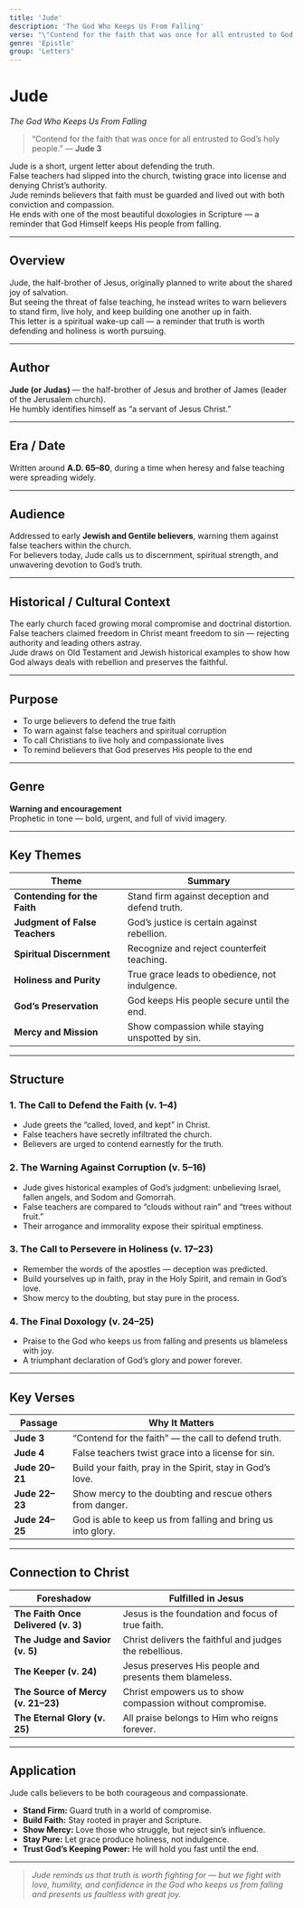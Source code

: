 ```yaml
---
title: 'Jude'
description: 'The God Who Keeps Us From Falling'
verse: "\"Contend for the faith that was once for all entrusted to God's holy people.\" — Jude 3"
genre: 'Epistle'
group: 'Letters'
---
```


# Jude  
*The God Who Keeps Us From Falling*

> “Contend for the faith that was once for all entrusted to God’s holy people.” — **Jude 3**

Jude is a short, urgent letter about defending the truth.  
False teachers had slipped into the church, twisting grace into license and denying Christ’s authority.  
Jude reminds believers that faith must be guarded and lived out with both conviction and compassion.  
He ends with one of the most beautiful doxologies in Scripture — a reminder that God Himself keeps His people from falling.

---

## Overview  
Jude, the half-brother of Jesus, originally planned to write about the shared joy of salvation.  
But seeing the threat of false teaching, he instead writes to warn believers to stand firm, live holy, and keep building one another up in faith.  
This letter is a spiritual wake-up call — a reminder that truth is worth defending and holiness is worth pursuing.

---

## Author  
**Jude (or Judas)** — the half-brother of Jesus and brother of James (leader of the Jerusalem church).  
He humbly identifies himself as “a servant of Jesus Christ.”

---

## Era / Date  
Written around **A.D. 65–80**, during a time when heresy and false teaching were spreading widely.

---

## Audience  
Addressed to early **Jewish and Gentile believers**, warning them against false teachers within the church.  
For believers today, Jude calls us to discernment, spiritual strength, and unwavering devotion to God’s truth.

---

## Historical / Cultural Context  
The early church faced growing moral compromise and doctrinal distortion.  
False teachers claimed freedom in Christ meant freedom to sin — rejecting authority and leading others astray.  
Jude draws on Old Testament and Jewish historical examples to show how God always deals with rebellion and preserves the faithful.

---

## Purpose  
- To urge believers to defend the true faith  
- To warn against false teachers and spiritual corruption  
- To call Christians to live holy and compassionate lives  
- To remind believers that God preserves His people to the end  

---

## Genre  
**Warning and encouragement**  
Prophetic in tone — bold, urgent, and full of vivid imagery.

---

## Key Themes  

| Theme | Summary |
|-------|----------|
| **Contending for the Faith** | Stand firm against deception and defend truth. |
| **Judgment of False Teachers** | God’s justice is certain against rebellion. |
| **Spiritual Discernment** | Recognize and reject counterfeit teaching. |
| **Holiness and Purity** | True grace leads to obedience, not indulgence. |
| **God’s Preservation** | God keeps His people secure until the end. |
| **Mercy and Mission** | Show compassion while staying unspotted by sin. |

---

## Structure  

### 1. The Call to Defend the Faith (v. 1–4)
- Jude greets the “called, loved, and kept” in Christ.  
- False teachers have secretly infiltrated the church.  
- Believers are urged to contend earnestly for the truth.  

### 2. The Warning Against Corruption (v. 5–16)
- Jude gives historical examples of God’s judgment: unbelieving Israel, fallen angels, and Sodom and Gomorrah.  
- False teachers are compared to “clouds without rain” and “trees without fruit.”  
- Their arrogance and immorality expose their spiritual emptiness.  

### 3. The Call to Persevere in Holiness (v. 17–23)
- Remember the words of the apostles — deception was predicted.  
- Build yourselves up in faith, pray in the Holy Spirit, and remain in God’s love.  
- Show mercy to the doubting, but stay pure in the process.  

### 4. The Final Doxology (v. 24–25)
- Praise to the God who keeps us from falling and presents us blameless with joy.  
- A triumphant declaration of God’s glory and power forever.  

---

## Key Verses  

| Passage | Why It Matters |
|----------|----------------|
| **Jude 3** | “Contend for the faith” — the call to defend truth. |
| **Jude 4** | False teachers twist grace into a license for sin. |
| **Jude 20–21** | Build your faith, pray in the Spirit, stay in God’s love. |
| **Jude 22–23** | Show mercy to the doubting and rescue others from danger. |
| **Jude 24–25** | God is able to keep us from falling and bring us into glory. |

---

## Connection to Christ  

| Foreshadow | Fulfilled in Jesus |
|-------------|-------------------|
| **The Faith Once Delivered (v. 3)** | Jesus is the foundation and focus of true faith. |
| **The Judge and Savior (v. 5)** | Christ delivers the faithful and judges the rebellious. |
| **The Keeper (v. 24)** | Jesus preserves His people and presents them blameless. |
| **The Source of Mercy (v. 21–23)** | Christ empowers us to show compassion without compromise. |
| **The Eternal Glory (v. 25)** | All praise belongs to Him who reigns forever. |

---

## Application  
Jude calls believers to be both courageous and compassionate.  
- **Stand Firm:** Guard truth in a world of compromise.  
- **Build Faith:** Stay rooted in prayer and Scripture.  
- **Show Mercy:** Love those who struggle, but reject sin’s influence.  
- **Stay Pure:** Let grace produce holiness, not indulgence.  
- **Trust God’s Keeping Power:** He will hold you fast until the end.  

---

> *Jude reminds us that truth is worth fighting for — but we fight with love, humility, and confidence in the God who keeps us from falling and presents us faultless with great joy.*
